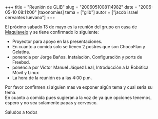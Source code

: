 +++
title = "Reunión de GLIB"
slug = "2006051008114982"
date = "2006-05-10 08:11:00"
[taxonomies]
tema = ["glib"]
autor = ["jacob israel cervantes luevano"]
+++

El próximo sabado 13 de mayo es la reunión del grupo en casa de
[Maquiavelo](http://wiki.glib.org.mx/index.php/Calendario_de_Juntas_GLIB_2006#Mayo_13)
y se tiene confirmado lo siguiente:

<!-- more -->
-   Proyector para apoyo en las presentaciones.
-   En cuanto a comida solo se tienen 2 postres que son ChocoFlan y
    Gelatina.
-   ponencia por Jorge Baños. Instalación, Configuración y ports de
    Freebsd.
-   ponencia por Víctor Manuel Jáquez Leal, Introducción a la Robótica
    Móvil y Linux
-   La hora de la reunión es a las 4:00 p.m.

Por favor confirmen si alguien mas va exponer algún tema y cual seria su
tema.  
En cuanto a comida pues sugieran a la voz de ya que opciones tenemos,
espero y no sea solamente papas y cervesco.  
  
Saludos a todos


